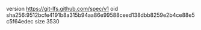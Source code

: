 version https://git-lfs.github.com/spec/v1
oid sha256:9512bcfe4191b8a315b94aa86e99588ceed138dbb8259e2b4ce88e5c5f64edec
size 3530

